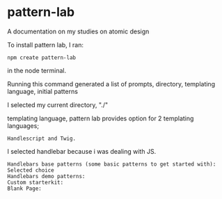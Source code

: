 # pattern-lab
A documentation on my studies on atomic design

To install pattern lab, I ran:

    npm create pattern-lab

in the node terminal.

Running this command generated a list of prompts, 
directory,  templating language, initial patterns

I selected my current directory, "./"

templating language, pattern lab provides option for 2 templating languages;

    Handlescript and Twig.

I selected handlebar because i was dealing with JS.

    Handlebars base patterns (some basic patterns to get started with):     Selected choice
    Handlebars demo patterns:
    Custom starterkit:
    Blank Page:
